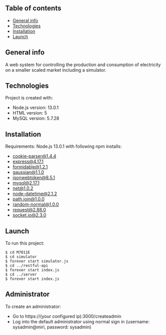 ## Table of contents
* [General info](#general-info)
* [Technologies](#technologies)
* [Installation](#setup)
* [Launch](#launch)

## General info
A web system for controlling the production and consumption of electricity on a smaller scaled market including a simulator.
	
## Technologies
Project is created with:
* Node.js version: 13.0.1
* HTML version: 5
* MySQL version: 5.7.28
	
## Installation
Requirements: Node.js 13.0.1 with following npm installs:
* cookie-parser@1.4.4
* express@4.17.1
* formidable@1.2.1
* gaussian@1.1.0
* jsonwebtoken@8.5.1
* mysql@2.17.1
* net@1.0.2
* node-datetime@2.1.2
* path.join@1.0.0
* random-normal@1.0.0
* request@2.88.0
* socket.io@2.3.0

## Launch
To run this project:

```
$ cd M7011E
$ cd simulator
$ forever start simulator.js
$ cd ../restful-api
$ forever start index.js
$ cd ../server
$ forever start index.js
```

## Administrator
To create an administrator:

* Go to https://(your configured ip):3000/createadmin
* Log into the default administrator using normal sign in (username: sysadmin@miri, password: sysadmin)